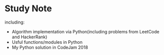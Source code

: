 # Study Note
including: 

- Algorithm implementation via Python(including problems from LeetCode and HackerRank)
- Usful functions/modules in Python
- My Python solution in CodeJam 2018
